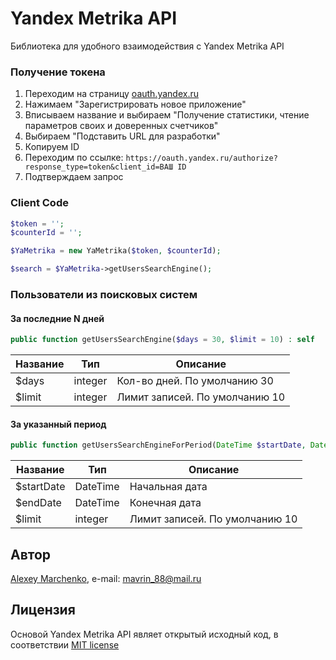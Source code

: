 # Yandex Metrika API
Библиотека для удобного взаимодействия с Yandex Metrika API

### Получение токена
1. Переходим на страницу [oauth.yandex.ru](https://oauth.yandex.ru/)
2. Нажимаем "Зарегистрировать новое приложение"
3. Вписываем название и выбираем "Получение статистики, чтение параметров своих и доверенных счетчиков"
4. Выбираем "Подставить URL для разработки"
5. Копируем ID
6. Переходим по ссылке: `https://oauth.yandex.ru/authorize?response_type=token&client_id=ВАШ ID`
7. Подтверждаем запрос


### Client Code
```php
$token = '';
$counterId = '';

$YaMetrika = new YaMetrika($token, $counterId);

$search = $YaMetrika->getUsersSearchEngine();
```

### Пользователи из поисковых систем
#### За последние N дней
```php
public function getUsersSearchEngine($days = 30, $limit = 10) : self
```
Название | Тип | Описание
---------|-----|----------------------
$days | integer | Кол-во дней. По умолчанию 30
$limit | integer | Лимит записей. По умолчанию 10

#### За указанный период
```php
public function getUsersSearchEngineForPeriod(DateTime $startDate, DateTime $endDate, $limit = 10) : self
```
Название | Тип | Описание
---------|-----|----------------------
$startDate | DateTime | Начальная дата
$endDate | DateTime | Конечная дата
$limit | integer | Лимит записей. По умолчанию 10

## Автор
[Alexey Marchenko](https://github.com/mavrin88), e-mail: [mavrin_88@mail.ru](mailto:mavrin_88@mail.ru)

## Лицензия
Основой Yandex Metrika API являет открытый исходный код, в соответствии [MIT license](https://opensource.org/licenses/MIT)
